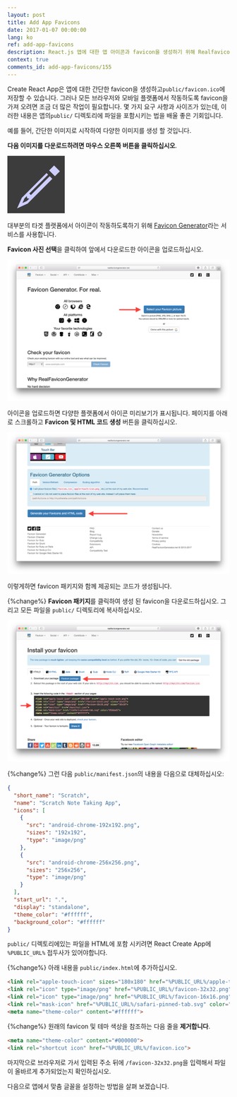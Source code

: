 ```yaml
---
layout: post
title: Add App Favicons
date: 2017-01-07 00:00:00
lang: ko 
ref: add-app-favicons
description: React.js 앱에 대한 앱 아이콘과 favicon을 생성하기 위해 Realfavicongenerator.net 서비스를 사용합니다. 이 서비스는 Create React App과 함께 제공되는 기본 favicon을 대체합니다. 
context: true
comments_id: add-app-favicons/155
---
```


Create React App은 앱에 대한 간단한 favicon을 생성하고`public/favicon.ico`에 저장할 수 있습니다. 그러나 모든 브라우저와 모바일 플랫폼에서 작동하도록 favicon을 가져 오려면 조금 더 많은 작업이 필요합니다. 몇 가지 요구 사항과 사이즈가 있는데, 이러한 내용은 앱의`public/` 디렉토리에 파일을 포함시키는 법을 배울 좋은 기회입니다.

예를 들어, 간단한 이미지로 시작하여 다양한 이미지를 생성 할 것입니다.

**다음 이미지를 다운로드하려면 마우스 오른쪽 버튼을 클릭하십시오**.

<img alt="App Icon" width="130" height="130" src="/assets/scratch-icon.png" />

대부분의 타겟 플랫폼에서 아이콘이 작동하도록하기 위해 [Favicon Generator](http://realfavicongenerator.net)라는 서비스를 사용합니다.

**Favicon 사진 선택**을 클릭하여 앞에서 다운로드한 아이콘을 업로드하십시오.

![Realfavicongenerator.net 화면](/assets/realfavicongenerator.png)

아이콘을 업로드하면 다양한 플랫폼에서 아이콘 미리보기가 표시됩니다. 페이지를 아래로 스크롤하고 **Favicon 및 HTML 코드 생성** 버튼을 클릭하십시오.

![Realfavicongenerator.net 화면](/assets/realfavicongenerator-generate.png)

이렇게하면 favicon 패키지와 함께 제공되는 코드가 생성됩니다.


{%change%} **Favicon 패키지**를 클릭하여 생성 된 favicon을 다운로드하십시오. 그리고 모든 파일을 `public/` 디렉토리에 복사하십시오.

![Realfavicongenerator.net 완성 화면](/assets/realfavicongenerator-completed.png)

{%change%} 그런 다음 `public/manifest.json`의 내용을 다음으로 대체하십시오:

``` json
{
  "short_name": "Scratch",
  "name": "Scratch Note Taking App",
  "icons": [
    {
      "src": "android-chrome-192x192.png",
      "sizes": "192x192",
      "type": "image/png"
    },
    {
      "src": "android-chrome-256x256.png",
      "sizes": "256x256",
      "type": "image/png"
    }
  ],
  "start_url": ".",
  "display": "standalone",
  "theme_color": "#ffffff",
  "background_color": "#ffffff"
}
```

`public/` 디렉토리에있는 파일을 HTML에 포함 시키려면 React Create App에 `%PUBLIC_URL%` 접두사가 있어야합니다.

{%change%} 아래 내용을 `public/index.html`에 추가하십시오.

``` html
<link rel="apple-touch-icon" sizes="180x180" href="%PUBLIC_URL%/apple-touch-icon.png">
<link rel="icon" type="image/png" href="%PUBLIC_URL%/favicon-32x32.png" sizes="32x32">
<link rel="icon" type="image/png" href="%PUBLIC_URL%/favicon-16x16.png" sizes="16x16">
<link rel="mask-icon" href="%PUBLIC_URL%/safari-pinned-tab.svg" color="#5bbad5">
<meta name="theme-color" content="#ffffff">
```

{%change%} 원래의 favicon 및 테마 색상을 참조하는 다음 줄을 **제거합니다**.

``` html
<meta name="theme-color" content="#000000">
<link rel="shortcut icon" href="%PUBLIC_URL%/favicon.ico">
```
마지막으로 브라우저로 가서 입력된 주소 뒤에 `/favicon-32x32.png`을 입력해서 파일이 올바르게 추가되었는지 확인하십시오.

다음으로 앱에서 맞춤 글꼴을 설정하는 방법을 살펴 보겠습니다.

